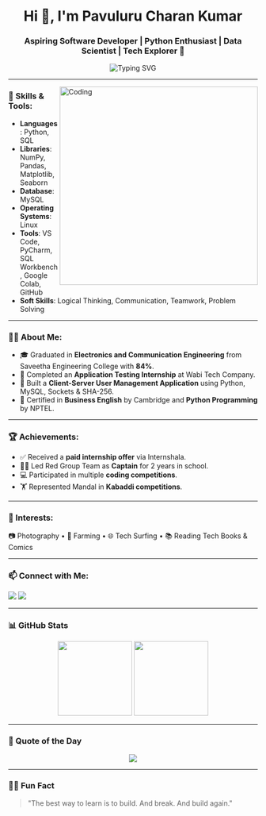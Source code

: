 <h1 align="center">Hi 👋, I'm Pavuluru Charan Kumar</h1>
<h3 align="center">Aspiring Software Developer | Python Enthusiast | Data Scientist | Tech Explorer 🚀</h3>

<p align="center">
  <img src="https://readme-typing-svg.demolab.com?font=Fira+Code&size=24&pause=1000&center=true&vCenter=true&width=435&lines=Python+Developer;Data+Scientist;Cloud+and+Networking+Explorer;Always+Learning+and+Building" alt="Typing SVG" />
</p>

---

<img align="right" alt="Coding" width="400" src="https://cdn.dribbble.com/users/1162077/screenshots/3848914/programmer.gif">

### 🔧 Skills & Tools:
- **Languages**: Python, SQL
- **Libraries**: NumPy, Pandas, Matplotlib, Seaborn
- **Database**: MySQL
- **Operating Systems**: Linux
- **Tools**: VS Code, PyCharm, SQL Workbench, Google Colab, GitHub
- **Soft Skills**: Logical Thinking, Communication, Teamwork, Problem Solving

---

### 👨‍💻 About Me:
- 🎓 Graduated in **Electronics and Communication Engineering** from Saveetha Engineering College with **84%**.
- 🧪 Completed an **Application Testing Internship** at Wabi Tech Company.
- 🔐 Built a **Client-Server User Management Application** using Python, MySQL, Sockets & SHA-256.
- 🏅 Certified in **Business English** by Cambridge and **Python Programming** by NPTEL.

---

### 🏆 Achievements:
- ✅ Received a **paid internship offer** via Internshala.
- 🧑‍💼 Led Red Group Team as **Captain** for 2 years in school.
- 💻 Participated in multiple **coding competitions**.
- 🏋️ Represented Mandal in **Kabaddi competitions**.

---

### 🌱 Interests:
📷 Photography • 🌾 Farming • 🌐 Tech Surfing • 📚 Reading Tech Books & Comics

---

### 📫 Connect with Me:

<p align="left">
  <a href="mailto:charanpavuluru123@gmail.com"><img src="https://img.shields.io/badge/-Email-c14438?style=for-the-badge&logo=Gmail&logoColor=white" /></a>
  <a href="https://www.linkedin.com/in/pavulurucharankumar/" target="_blank"><img src="https://img.shields.io/badge/-LinkedIn-blue?style=for-the-badge&logo=Linkedin&logoColor=white"/></a>
</p>

---

### 📊 GitHub Stats

<p align="center">
  <img src="https://github-readme-stats.vercel.app/api?username=PavulurucharanKumar&show_icons=true&theme=radical" height="150">
  <img src="https://github-readme-stats.vercel.app/api/top-langs/?username=PavulurucharanKumar&layout=compact&theme=radical" height="150">
</p>


---

### 🧠 Quote of the Day
<p align="center">
  <img src="https://quotes-github-readme.vercel.app/api?type=horizontal&theme=radical">
</p>

---

### 🧑‍🚀 Fun Fact
> "The best way to learn is to build. And break. And build again."

